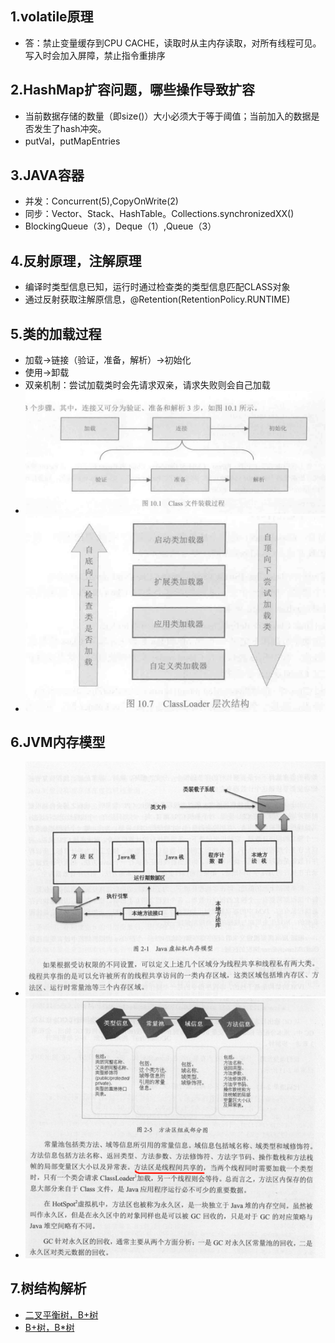 ## 1.volatile原理
- 答：禁止变量缓存到CPU CACHE，读取时从主内存读取，对所有线程可见。写入时会加入屏障，禁止指令重排序

## 2.HashMap扩容问题，哪些操作导致扩容
- 当前数据存储的数量（即size()）大小必须大于等于阈值；当前加入的数据是否发生了hash冲突。
- putVal，putMapEntries

## 3.JAVA容器
- 并发：Concurrent(5),CopyOnWrite(2)
- 同步：Vector、Stack、HashTable。Collections.synchronizedXX()
- BlockingQueue（3），Deque（1）,Queue（3）

## 4.反射原理，注解原理
- 编译时类型信息已知，运行时通过检查类的类型信息匹配CLASS对象
- 通过反射获取注解原信息，@Retention(RetentionPolicy.RUNTIME)

## 5.类的加载过程
- 加载->链接（验证，准备，解析）->初始化
- 使用->卸载
- 双亲机制：尝试加载类时会先请求双亲，请求失败则会自己加载
- ![类加载过程](./类加载-0.png)
- ![类加载过程](./类加载-1.png)

## 6.JVM内存模型
- ![内存模型图](./JVM内存模型.png)
- ![方法区示意图](./方法区示意图.png)

## 7.树结构解析
- [二叉平衡树，B+树](https://blog.csdn.net/u011240877/article/details/80490663)
- [B+树，B*树](https://blog.csdn.net/pengzhisen123/article/details/79927377)